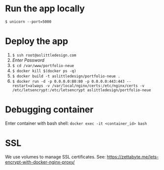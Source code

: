 
# Run the app locally
`$ unicorn --port=5000`

# Deploy the app
1. `$ ssh root@aslittledesign.com`
2. *Enter Password*
3. `$ cd /var/www/portfolio-neue`
4. `$ docker kill $(docker ps -q)`
5. `$ docker build -t aslittledesign/portfolio-neue .`
6. `$ docker run -d -p 0.0.0.0:80:80 -p 0.0.0.0:443:443 --restart=always -v /var/local/nginx/certs:/etc/nginx/certs -v /etc/letsencrypt:/etc/letsencrypt aslittledesign/portfolio-neue`

# Debugging container
Enter container with bash shell: `docker exec -it <container_id> bash`

# SSL
We use volumes to manage SSL certificates. See: https://zettabyte.me/lets-encrypt-with-docker-nginx-proxy/
